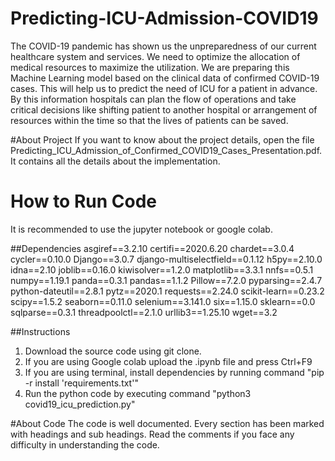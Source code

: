# Predicting-ICU-Admission-COVID19
The COVID-19 pandemic has shown us the unpreparedness of our current healthcare system and services. We need to optimize the allocation of medical resources to maximize the utilization. We are preparing this Machine Learning model based on the clinical data of confirmed COVID-19 cases. This will help us to predict the need of ICU for a patient in advance. By this information hospitals can plan the flow of operations and take critical decisions like shifting patient to another hospital or arrangement of resources within the time so that the lives of patients can be saved.

#About Project
If you want to know about the project details, open the file Predicting_ICU_Admission_of_Confirmed_COVID19_Cases_Presentation.pdf. It contains all the details about the implementation. 


# How to Run Code
It is recommended to use the jupyter notebook or google colab. 


##Dependencies
asgiref==3.2.10
certifi==2020.6.20
chardet==3.0.4
cycler==0.10.0
Django==3.0.7
django-multiselectfield==0.1.12
h5py==2.10.0
idna==2.10
joblib==0.16.0
kiwisolver==1.2.0
matplotlib==3.3.1
nnfs==0.5.1
numpy==1.19.1
panda==0.3.1
pandas==1.1.2
Pillow==7.2.0
pyparsing==2.4.7
python-dateutil==2.8.1
pytz==2020.1
requests==2.24.0
scikit-learn==0.23.2
scipy==1.5.2
seaborn==0.11.0
selenium==3.141.0
six==1.15.0
sklearn==0.0
sqlparse==0.3.1
threadpoolctl==2.1.0
urllib3==1.25.10
wget==3.2


##Instructions
1. Download the source code using git clone. 
2. If you are using Google colab upload the .ipynb file and press Ctrl+F9 
3. If you are using terminal, install dependencies by running command "pip -r install 'requirements.txt'" 
4. Run the python code by executing command "python3 covid19_icu_prediction.py"


#About Code
The code is well documented. Every section has been marked with headings and sub headings. Read the comments if you face any difficulty in understanding the code. 
